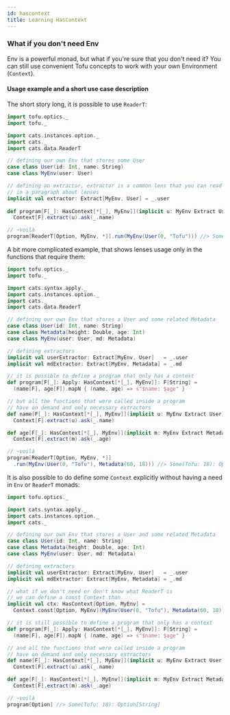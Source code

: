 ```yaml
---
id: hascontext
title: Learning HasContext
---
```


### What if you don't need Env

Env is a powerful monad, but what if you're sure that you don't need it?
You can still use convenient Tofu concepts to work with your own Environment (`Context`).  

#### Usage example and a short use case description  

The short story long, it is possible to use `ReaderT`:
 
```scala mdoc
import tofu.optics._
import tofu._

import cats.instances.option._
import cats._
import cats.data.ReaderT

// defining our own Env that stores some User
case class User(id: Int, name: String)
case class MyEnv(user: User)

// defining an extractor, extractor is a common lens that you can read about
// in a paragraph about lenses
implicit val extractor: Extract[MyEnv, User] = _.user
      
def program[F[_]: HasContext[*[_], MyEnv]](implicit u: MyEnv Extract User): F[String] = 
  Context[F].extract(u).ask(_.name)

// ~voilà
program[ReaderT[Option, MyEnv, *]].run(MyEnv(User(0, "Tofu"))) //> Some(Tofu): Option[String]

```

A bit more complicated example, that shows lenses usage only in the functions that require them:

```scala mdoc
import tofu.optics._
import tofu._

import cats.syntax.apply._
import cats.instances.option._
import cats._
import cats.data.ReaderT

// defining our own Env that stores a User and some related Metadata
case class User(id: Int, name: String)
case class Metadata(height: Double, age: Int)
case class MyEnv(user: User, md: Metadata)

// defining extractors
implicit val userExtractor: Extract[MyEnv, User]   = _.user
implicit val mdExtractor: Extract[MyEnv, Metadata] = _.md

// it is possible to define a program that only has a context
def program[F[_]: Apply: HasContext[*[_], MyEnv]]: F[String] = 
  (name[F], age[F]).mapN { (name, age) => s"$name: $age" }

// but all the functions that were called inside a program
// have on demand and only necessary extractors
def name[F[_]: HasContext[*[_], MyEnv]](implicit u: MyEnv Extract User): F[String] = 
  Context[F].extract(u).ask(_.name)

def age[F[_]: HasContext[*[_], MyEnv]](implicit m: MyEnv Extract Metadata): F[Int] = 
  Context[F].extract(m).ask(_.age)

// ~voilà
program[ReaderT[Option, MyEnv, *]]
  .run(MyEnv(User(0, "Tofu"), Metadata(60, 18))) //> Some(Tofu: 18): Option[String]
```

It is also possible to do define some `Context` explicitly without having a need in `Env` or `ReaderT` monads:

```scala mdoc
import tofu.optics._

import cats.syntax.apply._
import cats.instances.option._
import cats._

// defining our own Env that stores a User and some related Metadata
case class User(id: Int, name: String)
case class Metadata(height: Double, age: Int)
case class MyEnv(user: User, md: Metadata)

// defining extractors
implicit val userExtractor: Extract[MyEnv, User]   = _.user
implicit val mdExtractor: Extract[MyEnv, Metadata] = _.md

// what if we don't need or don't know what ReaderT is
// we can define a const Context than
implicit val ctx: HasContext[Option, MyEnv] =
  Context.const[Option, MyEnv](MyEnv(User(0, "Tofu"), Metadata(60, 18)))

// it is still possible to define a program that only has a context
def program[F[_]: Apply: HasContext[*[_], MyEnv]]: F[String] =
  (name[F], age[F]).mapN { (name, age) => s"$name: $age" }

// and all the functions that were called inside a program
// have on demand and only necessary extractors
def name[F[_]: HasContext[*[_], MyEnv]](implicit u: MyEnv Extract User): F[String] =
  Context[F].extract(u).ask(_.name)

def age[F[_]: HasContext[*[_], MyEnv]](implicit m: MyEnv Extract Metadata): F[Int] =
  Context[F].extract(m).ask(_.age)

// ~voilà
program[Option] //> Some(Tofu: 18): Option[String]
```
